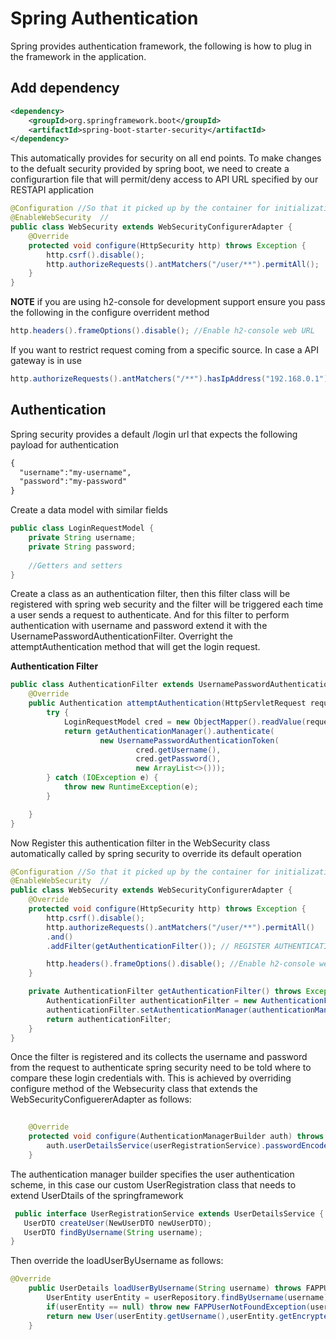 # Spring Authentication
Spring provides authentication framework, the following is how to plug in the framework in the application.

## Add dependency
```xml
<dependency>
    <groupId>org.springframework.boot</groupId>
    <artifactId>spring-boot-starter-security</artifactId>
</dependency>
```
This automatically provides for security on all end points. To make changes to the defualt security provided by spring boot, we need to create a configurartion file that will permit/deny access to API URL specified by our RESTAPI application

```java
@Configuration //So that it picked up by the container for initialization
@EnableWebSecurity  //
public class WebSecurity extends WebSecurityConfigurerAdapter {
    @Override
    protected void configure(HttpSecurity http) throws Exception {
        http.csrf().disable();
        http.authorizeRequests().antMatchers("/user/**").permitAll();
    }
}

```
**NOTE** if you are using h2-console for development support ensure you pass the following in the configure overrident method

```java
http.headers().frameOptions().disable(); //Enable h2-console web URL
```
If you want to restrict request coming from a specific source. In case a API gateway is in use

```java
http.authorizeRequests().antMatchers("/**").hasIpAddress("192.168.0.1"); 
```

## Authentication
Spring security provides a default /login url that expects the following payload for authentication

```xml
{
  "username":"my-username",
  "password":"my-password"
}
```
Create a data model with similar fields

```java
public class LoginRequestModel {
    private String username;
    private String password;
    
    //Getters and setters
}
```
Create a class as an authentication filter, then this filter class will be registered with spring web security and the filter will be triggered each time a user sends a request to authenticate. And for this filter to perform authentication with username and password extend it with the UsernamePasswordAuthenticationFilter. Overright the attemptAuthentication method that will get the login request.

**Authentication Filter**
```java
public class AuthenticationFilter extends UsernamePasswordAuthenticationFilter {
    @Override
    public Authentication attemptAuthentication(HttpServletRequest request, HttpServletResponse response) throws AuthenticationException {
        try {
            LoginRequestModel cred = new ObjectMapper().readValue(request.getInputStream(), LoginRequestModel.class);
            return getAuthenticationManager().authenticate(
                    new UsernamePasswordAuthenticationToken(
                            cred.getUsername(),
                            cred.getPassword(),
                            new ArrayList<>()));
        } catch (IOException e) {
            throw new RuntimeException(e);
        }

    }
}
```
Now Register this authentication filter in the WebSecurity class automatically called by spring security to override its default operation

```java
@Configuration //So that it picked up by the container for initialization
@EnableWebSecurity  //
public class WebSecurity extends WebSecurityConfigurerAdapter {
    @Override
    protected void configure(HttpSecurity http) throws Exception {
        http.csrf().disable();
        http.authorizeRequests().antMatchers("/user/**").permitAll()
        .and()
        .addFilter(getAuthenticationFilter()); // REGISTER AUTHENTICATION FILTER HERE

        http.headers().frameOptions().disable(); //Enable h2-console web URL
    }

    private AuthenticationFilter getAuthenticationFilter() throws Exception { //CREATE AUTHENTICATION FILTER AND ASSIGN AUTHENTICATION MANAGER
        AuthenticationFilter authenticationFilter = new AuthenticationFilter();
        authenticationFilter.setAuthenticationManager(authenticationManager());
        return authenticationFilter;
    }
}
```

Once the filter is registered and its collects the username and password from the request to authenticate spring security need to be told where to compare these login credentials with. This is achieved by overriding configure method of the Websecurity class that extends the WebSecurityConfiguererAdapter as follows:
    
```java
    
    @Override
    protected void configure(AuthenticationManagerBuilder auth) throws Exception {
        auth.userDetailsService(userRegistrationService).passwordEncoder(bCryptPasswordEncoder);
    }
```
The authentication manager builder specifies the user authentication scheme, in this case our custom UserRegistration class that needs to extend UserDtails of the springframework
  
 ```java
  public interface UserRegistrationService extends UserDetailsService {
    UserDTO createUser(NewUserDTO newUserDTO);
    UserDTO findByUsername(String username);
}
```

Then override the loadUserByUsername as follows:

```java
@Override
    public UserDetails loadUserByUsername(String username) throws FAPPUserNotFoundException {
        UserEntity userEntity = userRepository.findByUsername(username);
        if(userEntity == null) throw new FAPPUserNotFoundException(username);
        return new User(userEntity.getUsername(),userEntity.getEncryptedPasswoprd(), true, true, true, true, );
    }
  ```


